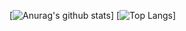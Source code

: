 [![Anurag's github stats](https://github-readme-stats.vercel.app/api?username=tianyudu&show_icons=true&count_private=true)]
[![Top Langs](https://github-readme-stats.vercel.app/api/top-langs/?username=tianyudu&layout=compact&show_icons=true&count_private=true)]

<!--
**TianyuDu/tianyudu** is a ✨ _special_ ✨ repository because its `README.md` (this file) appears on your GitHub profile.

Here are some ideas to get you started:

- 🔭 I’m currently working on ...
- 🌱 I’m currently learning ...
- 👯 I’m looking to collaborate on ...
- 🤔 I’m looking for help with ...
- 💬 Ask me about ...
- 📫 How to reach me: ...
- 😄 Pronouns: ...
- ⚡ Fun fact: ...
-->
